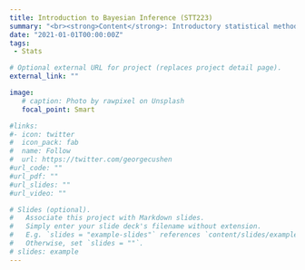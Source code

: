 ```yaml
---
title: Introduction to Bayesian Inference (STT223)
summary: "<br><strong>Content</strong>: Introductory statistical methods from the Bayesian approach including single and multiple parameter models under conjugacy, uninformative and information prior distribution specifications, hierarchical models, model checking, and computational techniques for posterior distribution approximation with applications computed in R."
date: "2021-01-01T00:00:00Z"
tags:
 - Stats

# Optional external URL for project (replaces project detail page).
external_link: ""

image:
   # caption: Photo by rawpixel on Unsplash
   focal_point: Smart

#links:
#- icon: twitter
#  icon_pack: fab
#  name: Follow
#  url: https://twitter.com/georgecushen
#url_code: ""
#url_pdf: ""
#url_slides: ""
#url_video: ""

# Slides (optional).
#   Associate this project with Markdown slides.
#   Simply enter your slide deck's filename without extension.
#   E.g. `slides = "example-slides"` references `content/slides/example-slides.md`.
#   Otherwise, set `slides = ""`.
# slides: example
---
```

